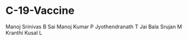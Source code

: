 # C-19-Vaccine

Manoj Srinivas B
Sai Manoj Kumar P
Jyothendranath T
Jai Bala Srujan M
Kranthi Kusal L
